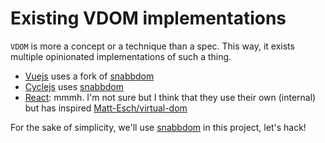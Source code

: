 # Existing VDOM implementations

`VDOM` is more a concept or a technique than a spec. This way, it exists multiple opinionated implementations of such a thing.

- [Vuejs](https://vuejs.org/) uses a fork of [snabbdom](https://github.com/snabbdom/snabbdom)
- [Cyclejs](https://cycle.js.org/) uses [snabbdom](https://github.com/snabbdom/snabbdom)
- [React](https://reactjs.org/): mmmh. I'm not sure but I think that they use their own (internal) but has inspired [Matt-Esch/virtual-dom](https://github.com/Matt-Esch/virtual-dom)

For the sake of simplicity, we'll use [snabbdom](https://github.com/snabbdom/snabbdom) in this project, let's hack!
